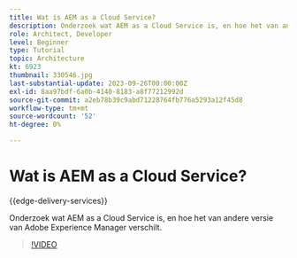 ```yaml
---
title: Wat is AEM as a Cloud Service?
description: Onderzoek wat AEM as a Cloud Service is, en hoe het van andere versie van Adobe Experience Manager verschilt.
role: Architect, Developer
level: Beginner
type: Tutorial
topic: Architecture
kt: 6923
thumbnail: 330546.jpg
last-substantial-update: 2023-09-26T00:00:00Z
exl-id: 8aa97bdf-6a0b-4140-8183-a8f77212992d
source-git-commit: a2eb78b39c9abd71228764fb776a5293a12f45d8
workflow-type: tm+mt
source-wordcount: '52'
ht-degree: 0%

---
```


# Wat is AEM as a Cloud Service?

{{edge-delivery-services}}

Onderzoek wat AEM as a Cloud Service is, en hoe het van andere versie van Adobe Experience Manager verschilt.

>[!VIDEO](https://video.tv.adobe.com/v/330546?quality=12&learn=on)
